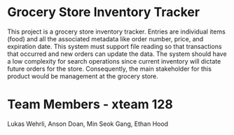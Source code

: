 # Grocery Store Inventory Tracker
This project is a grocery store inventory tracker.  Entries are individual items (food) and all the associated metadata like order number, price, and expiration date.  This system must support file reading so that transactions that occurred and new orders can update the data.  The system should have a low complexity for search operations since current inventory will dictate future orders for the store.  Consequently, the main stakeholder for this product would be management at the grocery store.
# Team Members - xteam 128
Lukas Wehrli, Anson Doan, Min Seok Gang, Ethan Hood
